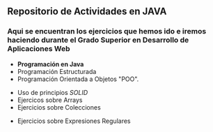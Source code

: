 ## Repositorio de Actividades en JAVA

### Aqui se encuentran los ejercicios que hemos ido e iremos haciendo durante el Grado Superior en Desarrollo de Aplicaciones Web 

* **Programación en Java**
 * Programación Estructurada
 * Programación Orientada a Objetos "POO".
 + Uso de principios *SOLID*
 + Ejercicos sobre Arrays
 + Ejercicios sobre Colecciones
 * Ejercicios sobre Expresiones Regulares
